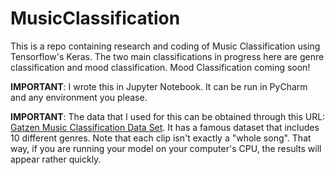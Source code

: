 # MusicClassification
This is a repo containing research and coding of Music Classification using Tensorflow's Keras. The two main classifications in progress here are genre classification and mood classification. Mood Classification coming soon! 

**IMPORTANT**: I wrote this in Jupyter Notebook. It can be run in PyCharm and any environment you please. 

**IMPORTANT**: The data that I used for this can be obtained through this URL: [Gatzen Music Classification Data Set](https://www.kaggle.com/datasets/carlthome/gtzan-genre-collection). It has a famous dataset that includes 10 different genres. Note that each clip isn't exactly a "whole song". That way, if you are running your model on your computer's CPU, the results will appear rather quickly.
